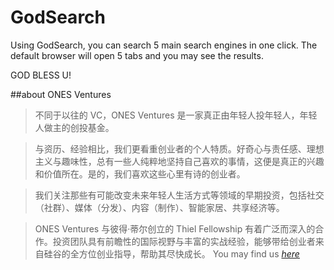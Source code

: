 # GodSearch
Using GodSearch, you can search 5 main search engines in one click. The default browser will open 5 tabs and you may see the results.

GOD BLESS U!

##about ONES Ventures

> 不同于以往的 VC，ONES Ventures 是一家真正由年轻人投年轻人，年轻人做主的创投基金。

> 与资历、经验相比，我们更看重创业者的个人特质。好奇心与责任感、理想主义与趣味性，总有一些人纯粹地坚持自己喜欢的事情，这便是真正的兴趣和价值所在。是的，我们喜欢这些心里有诗的创业者。

> 我们关注那些有可能改变未来年轻人生活方式等领域的早期投资，包括社交（社群）、媒体（分发）、内容（制作）、智能家居、共享经济等。

> ONES Ventures 与彼得·蒂尔创立的 Thiel Fellowship 有着广泛而深入的合作。投资团队具有前瞻性的国际视野与丰富的实战经验，能够带给创业者来自硅谷的全方位创业指导，帮助其尽快成长。
> You may find us *[here](https://weareones.com)*

